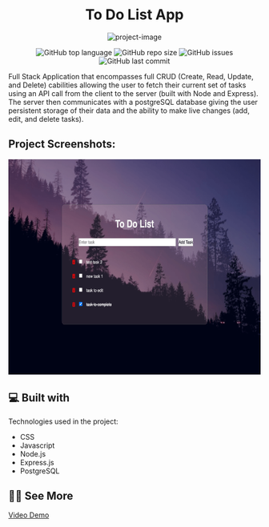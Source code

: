 <h1 align="center" id="title">To Do List App</h1>

<p align="center"><img src="https://socialify.git.ci/Spawn9986/to-do-list/image?language=1&amp;name=1&amp;owner=1&amp;theme=Auto" alt="project-image"></p>

<p align="center">
<img alt="GitHub top language" src="https://img.shields.io/github/languages/top/Spawn9986/to-do-list?logo=GitHub&style=flat-square"> <img alt="GitHub repo size" src="https://img.shields.io/github/repo-size/Spawn9986/to-do-list?logo=Github&style=flat-square"> <img alt="GitHub issues" src="https://img.shields.io/github/issues/Spawn9986/to-do-list?logo=GitHub&style=flat-square"> <img alt="GitHub last commit" src="https://img.shields.io/github/last-commit/Spawn9986/to-do-list?logo=GitHub&style=flat-square">
</p>

<p id="description">Full Stack Application that encompasses full CRUD (Create, Read, Update, and Delete) cabilities allowing the user to fetch their current set of tasks using an API call from the client to the server (built with Node and Express). The server then communicates with a postgreSQL database giving the user persistent storage of their data and the ability to make live changes (add, edit, and delete tasks).</p>

<h2>Project Screenshots:</h2>

<div align="center">
<img src="https://github.com/Spawn9986/to-do-list/blob/main/screenshot/to-do-list.png" alt="project-flow-chart" width="708" height="430"/>
</div>

<h2>💻 Built with</h2>

Technologies used in the project:

- CSS
- Javascript
- Node.js
- Express.js
- PostgreSQL

<h2>👨‍💻 See More</h2>

<a href="https://www.youtube.com/watch?v=iI7lWXHqrlo">Video Demo</a>
